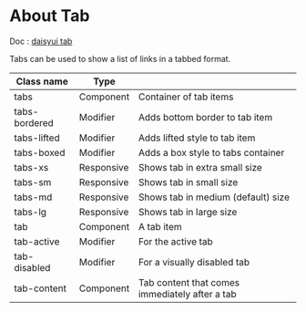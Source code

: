 # About Tab

Doc : [daisyui tab](https://daisyui.com/components/tab/)

Tabs can be used to show a list of links in a tabbed format.


| Class name     |   Type     |                                                |
|----------------|------------|------------------------------------------------|
| tabs           | Component  | Container of tab items                         |
| tabs-bordered  | Modifier   | Adds bottom border to tab item                 |
| tabs-lifted    | Modifier   | Adds lifted style to tab item                  |
| tabs-boxed     | Modifier   | Adds a box style to tabs container             |
| tabs-xs        | Responsive | Shows tab in extra small size                  |
| tabs-sm        | Responsive | Shows tab in small size                        |
| tabs-md        | Responsive | Shows tab in medium (default) size             |
| tabs-lg        | Responsive | Shows tab in large size                        |
| tab            | Component  | A tab item                                     |
| tab-active     | Modifier   | For the active tab                             |
| tab-disabled   | Modifier   | For a visually disabled tab                    |
| tab-content    | Component  | Tab content that comes immediately after a tab |
